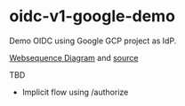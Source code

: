 # oidc-v1-google-demo
Demo OIDC using Google GCP project as IdP.

[Websequence Diagram](oidc-v1-google-demo-wsd.png) and [source](oidc-v1-google-demo-wsd.txt)

TBD
* Implicit flow using /authorize
